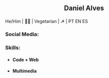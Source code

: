  ## <p style='text-align: center;'> Daniel Alves </p>
He/Him | 🏳️‍🌈 | Vegetarian | ☭ | PT EN ES 


### Social Media:


### Skills:
* ####  Code + Web

 
* #### Multimedia


<!--
**coolalves/coolalves** is a ✨ _special_ ✨ repository because its `README.md` (this file) appears on your GitHub profile.

 
